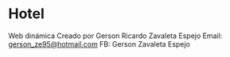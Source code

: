 # Hotel
Web dinámica
Creado por Gerson Ricardo Zavaleta Espejo
Email: gerson_ze95@hotmail.com
FB: Gerson Zavaleta Espejo

